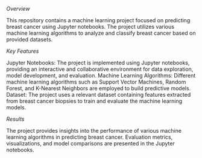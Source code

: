 *Overview*

This repository contains a machine learning project focused on predicting breast cancer using Jupyter notebooks. The project utilizes various machine learning algorithms to analyze and classify breast cancer based on provided datasets.

*Key Features*

Jupyter Notebooks: The project is implemented using Jupyter notebooks, providing an interactive and collaborative environment for data exploration, model development, and evaluation.
Machine Learning Algorithms: Different machine learning algorithms such as Support Vector Machines, Random Forest, and K-Nearest Neighbors are employed to build predictive models.
Dataset: The project uses a relevant dataset containing features extracted from breast cancer biopsies to train and evaluate the machine learning models.

*Results*

The project provides insights into the performance of various machine learning algorithms in predicting breast cancer.
Evaluation metrics, visualizations, and model comparisons are presented in the Jupyter notebooks.
